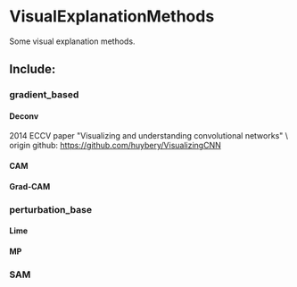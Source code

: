 # VisualExplanationMethods
Some visual explanation methods. 
## Include: 
### gradient_based
#### Deconv
 2014 ECCV paper "Visualizing and understanding convolutional networks" \\
 origin github: https://github.com/huybery/VisualizingCNN
#### CAM
  
#### Grad-CAM 
### perturbation_base
#### Lime
#### MP 
### SAM
